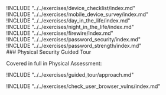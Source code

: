 <div class="boxtext">
!INCLUDE "../../exercises/device_checklist/index.md"
</div>

<div class="boxtext">
!INCLUDE "../../exercises/mobile_device_survey/index.md"
</div>

<div class="boxtext">
!INCLUDE "../../exercises/day_in_the_life/index.md"
</div>

<div class="boxtext">
!INCLUDE "../../exercises/night_in_the_life/index.md"
</div>

<div class="boxtext">
!INCLUDE "../../exercises/firewire/index.md"
</div>

<div class="boxtext">
!INCLUDE "../../exercises/password_security/index.md"
</div>

<div class="boxtext">
!INCLUDE "../../exercises/password_strength/index.md"
</div>

<div class="boxtext">
### Physical Security Guided Tour

Covered in full in Physical Assessment:

!INCLUDE "../../exercises/guided_tour/approach.md"
</div>

<div class="boxtext">
!INCLUDE "../../exercises/check_user_browser_vulns/index.md"
</div>
